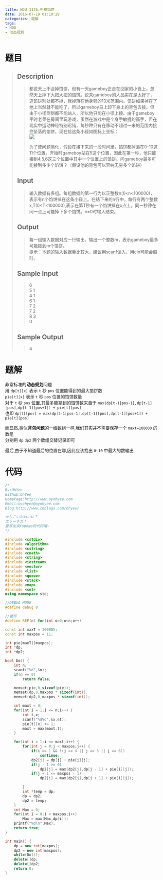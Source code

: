 ```yaml
---
title: HDU 1176.免费馅饼
date: 2016-07-19 01:19:29
categories: 题解
tags: 
- HDU
- 动态规划
---
```

# 题目
> 
> ## Description  
>> 都说天上不会掉馅饼，但有一天gameboy正走在回家的小径上，忽然天上掉下大把大把的馅饼。说来gameboy的人品实在是太好了，这馅饼别处都不掉，就掉落在他身旁的10米范围内。馅饼如果掉在了地上当然就不能吃了，所以gameboy马上卸下身上的背包去接。但由于小径两侧都不能站人，所以他只能在小径上接。由于gameboy平时老呆在房间里玩游戏，虽然在游戏中是个身手敏捷的高手，但在现实中运动神经特别迟钝，每秒种只有在移动不超过一米的范围内接住坠落的馅饼。现在给这条小径如图标上坐标：   
>>   ![](http://acm.hdu.edu.cn/data/images/1176_1.jpg)   
>>   
>> 为了使问题简化，假设在接下来的一段时间里，馅饼都掉落在0-10这11个位置。开始时gameboy站在5这个位置，因此在第一秒，他只能接到4,5,6这三个位置中其中一个位置上的馅饼。问gameboy最多可能接到多少个馅饼？（假设他的背包可以容纳无穷多个馅饼）   
>>   
>> <!--more-->  
> 
> ## Input  
>> 输入数据有多组。每组数据的第一行为以正整数n(0<n<100000)，表示有n个馅饼掉在这条小径上。在结下来的n行中，每行有两个整数x,T(0<T<100000),表示在第T秒有一个馅饼掉在x点上。同一秒钟在同一点上可能掉下多个馅饼。n=0时输入结束。   
>>    
> 
> ## Output  
>> 每一组输入数据对应一行输出。输出一个整数m，表示gameboy最多可能接到m个馅饼。   
>> 提示：本题的输入数据量比较大，建议用scanf读入，用cin可能会超时。   
>>   
>>    
> 
> ## Sample Input  
>> 6  
>> 5 1  
>> 4 1  
>> 6 1  
>> 7 2  
>> 7 2  
>> 8 3  
>> 0   
>>    
> 
> ## Sample Output  
>> 4   


# 题解

非常标准的**动态规划**问题  
用 `dp[t][x]` 表示 `t` 秒 `pos` 位置能得到的最大馅饼数  
`pie[t][x]` 表示 `t` 秒 `pos` 位置的馅饼数量  
对于 `t` 秒 `pos` 位置,其最多能拿到的馅饼数来自于 `max(dp[t-1[pos-1],dp[t-1][pos],dp[t-1][pos+1]) + pie[t][pos]`  
也即 `dp[t][pos] = max(dp[t-1[pos-1],dp[t-1][pos],dp[t-1][pos+1]) + pie[t][pos]`  

而显然,类似**背包问题**的一维数组一样,我们其实并不需要保存一个 `maxt=100000` 的数组  
分别用 `dp` `dp2` 两个数组交替记录即可  

最后,由于不知道最后的位置在哪,因此应该找出 `0~10` 中最大的数输出  


# 代码
```cpp 免费馅饼 https://github.com/OhYee/ACM.github.io/blob/master\HDU\1176.免费馅饼.cpp 代码备份
/*
By:OhYee
Github:OhYee
HomePage:http://www.oyohyee.com
Email:oyohyee@oyohyee.com
Blog:http://www.cnblogs.com/ohyee/

かしこいかわいい？
エリーチカ！
要写出来Хорошо的代码哦~
*/

#include <cstdio>
#include <algorithm>
#include <cstring>
#include <cmath>
#include <string>
#include <iostream>
#include <vector>
#include <list>
#include <queue>
#include <stack>
#include <map>
#include <set>
using namespace std;

//DEBUG MODE
#define debug 0

//循环
#define REP(n) for(int o=0;o<n;o++)

const int maxT = 100005;
const int maxpos = 11;

int pie[maxT][maxpos];
int *dp;
int *dp2;

bool Do() {
    int n;
    scanf("%d",&n);
    if(n == 0)
        return false;

    memset(pie,0,sizeof(pie));
    memset(dp,0,maxpos * sizeof(int));
    memset(dp2,0,maxpos * sizeof(int));

    int maxt = 0;
    for(int i = 1;i <= n;i++) {
        int t,x;
        scanf("%d%d",&x,&t);
        pie[t][x] += 1;
        maxt = max(maxt,t);
    }

    for(int i = 1;i <= maxt;i++) {
        for(int j = 0;j < maxpos;j++) {
            if(i == 1 && !(j == 4 || j == 5 || j == 6))
                continue;
            dp2[j] = dp[j] + pie[i][j];
            if(j - 1 >= 0)
                dp2[j] = max(dp2[j],dp[j - 1] + pie[i][j]);
            if(j + 1 <= maxpos - 1)
                dp2[j] = max(dp2[j],dp[j + 1] + pie[i][j]);

        }
        int *temp = dp;
        dp = dp2;
        dp2 = temp;
    }
    int Max = 0;
    for(int i = 0;i < maxpos;i++)
        Max = max(Max,dp[i]);
    printf("%d\n",Max);
    return true;
}

int main() {
    dp = new int[maxpos];
    dp2 = new int[maxpos];
    while(Do());
    delete[]dp;
    delete[]dp2;
    return 0;
}
```